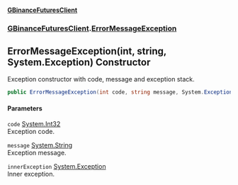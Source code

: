 #### [GBinanceFuturesClient](./index.md 'index')
### [GBinanceFuturesClient](./GBinanceFuturesClient.md 'GBinanceFuturesClient').[ErrorMessageException](./GBinanceFuturesClient-ErrorMessageException.md 'GBinanceFuturesClient.ErrorMessageException')
## ErrorMessageException(int, string, System.Exception) Constructor
Exception constructor with code, message and exception stack.  
```csharp
public ErrorMessageException(int code, string message, System.Exception innerException);
```
#### Parameters
<a name='GBinanceFuturesClient-ErrorMessageException-ErrorMessageException(int_string_System-Exception)-code'></a>
`code` [System.Int32](https://docs.microsoft.com/en-us/dotnet/api/System.Int32 'System.Int32')  
Exception code.  
  
<a name='GBinanceFuturesClient-ErrorMessageException-ErrorMessageException(int_string_System-Exception)-message'></a>
`message` [System.String](https://docs.microsoft.com/en-us/dotnet/api/System.String 'System.String')  
Exception message.  
  
<a name='GBinanceFuturesClient-ErrorMessageException-ErrorMessageException(int_string_System-Exception)-innerException'></a>
`innerException` [System.Exception](https://docs.microsoft.com/en-us/dotnet/api/System.Exception 'System.Exception')  
Inner exception.  
  
